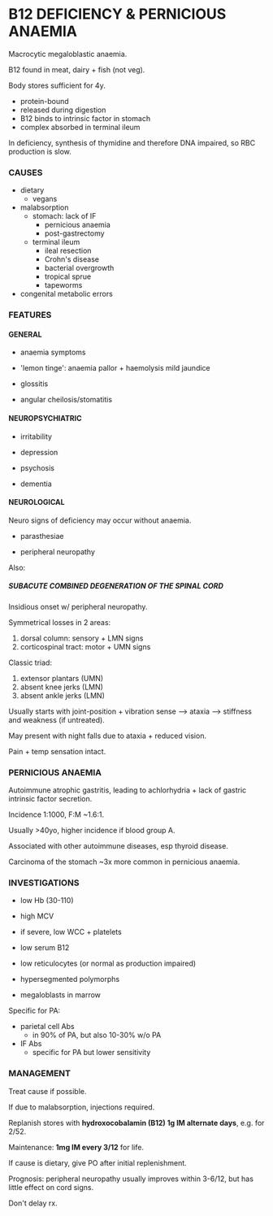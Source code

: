 # B12 DEFICIENCY & PERNICIOUS ANAEMIA

Macrocytic megaloblastic anaemia.

B12 found in meat, dairy + fish (not veg).

Body stores sufficient for 4y.

- protein-bound
- released during digestion
- B12 binds to intrinsic factor in stomach
- complex absorbed in terminal ileum

In deficiency, synthesis of thymidine and therefore DNA impaired, so RBC production is slow.

### CAUSES

- dietary
	- vegans
- malabsorption
	- stomach: lack of IF
		- pernicious anaemia
		- post-gastrectomy
	- terminal ileum
		- ileal resection
		- Crohn's disease
		- bacterial overgrowth
		- tropical sprue
		- tapeworms
- congenital metabolic errors

### FEATURES

#### GENERAL

- anaemia symptoms

- 'lemon tinge': anaemia pallor + haemolysis mild jaundice

- glossitis

- angular cheilosis/stomatitis

#### NEUROPSYCHIATRIC

- irritability

- depression

- psychosis

- dementia

#### NEUROLOGICAL

Neuro signs of deficiency may occur without anaemia.

- parasthesiae

- peripheral neuropathy

Also:

##### SUBACUTE COMBINED DEGENERATION OF THE SPINAL CORD

Insidious onset w/ peripheral neuropathy.

Symmetrical losses in 2 areas:

1. dorsal column: sensory + LMN signs
2. corticospinal tract: motor + UMN signs

Classic triad:

1. extensor plantars (UMN)
2. absent knee jerks (LMN)
3. absent ankle jerks (LMN)

Usually starts with joint-position + vibration sense --> ataxia --> stiffness and weakness (if untreated).

May present with night falls due to ataxia + reduced vision.

Pain + temp sensation intact.

### PERNICIOUS ANAEMIA

Autoimmune atrophic gastritis, leading to achlorhydria + lack of gastric intrinsic factor secretion.

Incidence 1:1000, F:M ~1.6:1.

Usually >40yo, higher incidence if blood group A.

Associated with other autoimmune diseases, esp thyroid disease. 

Carcinoma of the stomach ~3x more common in pernicious anaemia.

### INVESTIGATIONS

- low Hb (30-110)

- high MCV

- if severe, low WCC + platelets

- low serum B12

- low reticulocytes (or normal as production impaired)

- hypersegmented polymorphs

- megaloblasts in marrow

Specific for PA:

- parietal cell Abs
	- in 90% of PA, but also 10-30% w/o PA
- IF Abs 
 	- specific for PA but lower sensitivity


### MANAGEMENT

Treat cause if possible.

If due to malabsorption, injections required.

Replanish stores with **hydroxocobalamin (B12) 1g IM alternate days**, e.g. for 2/52.

Maintenance: **1mg IM every 3/12** for life.

If cause is dietary, give PO after initial replenishment.

Prognosis: peripheral neuropathy usually improves within 3-6/12, but has little effect on cord signs.

Don't delay rx.